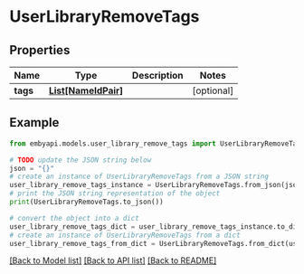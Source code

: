# UserLibraryRemoveTags


## Properties

Name | Type | Description | Notes
------------ | ------------- | ------------- | -------------
**tags** | [**List[NameIdPair]**](NameIdPair.md) |  | [optional] 

## Example

```python
from embyapi.models.user_library_remove_tags import UserLibraryRemoveTags

# TODO update the JSON string below
json = "{}"
# create an instance of UserLibraryRemoveTags from a JSON string
user_library_remove_tags_instance = UserLibraryRemoveTags.from_json(json)
# print the JSON string representation of the object
print(UserLibraryRemoveTags.to_json())

# convert the object into a dict
user_library_remove_tags_dict = user_library_remove_tags_instance.to_dict()
# create an instance of UserLibraryRemoveTags from a dict
user_library_remove_tags_from_dict = UserLibraryRemoveTags.from_dict(user_library_remove_tags_dict)
```
[[Back to Model list]](../README.md#documentation-for-models) [[Back to API list]](../README.md#documentation-for-api-endpoints) [[Back to README]](../README.md)


